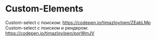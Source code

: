 # Custom-Elements
Custom-select с поиском: https://codepen.io/timazloy/pen/ZEabLMp
Custom-select с поиском и рендером: https://codepen.io/timazloy/pen/porWmJV
